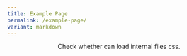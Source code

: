 ```yaml
---
title: Example Page
permalink: /example-page/
variant: markdown
---
```

<style>
p{text-align: center;}
</style>
<p>Check whether can load internal files css.</p>